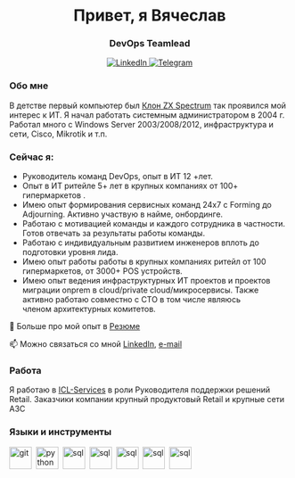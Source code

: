 
<div id="header" align="center">
    <h1>Привет, я Вячеслав </h1>
    <h3>DevOps Teamlead</h3>
</div>
<div id="socials" align="center">
    <a href="https://www.linkedin.com/in/vyacheslav-kondrakov">
    <img src="https://img.shields.io/badge/LinkedIn-blue?style=for-the-badge&logo=linkedin&logoColor=white" alt="LinkedIn"/>
  </a>
  <a href="https://t.me/gingick">
    <img src="https://img.shields.io/badge/Telegram-blue?style=for-the-badge&logo=telegram&logoColor=white" alt="Telegram"/>
  </a>
</div>

### Обо мне
В детстве первый компьютер был [Клон ZX Spectrum](https://speccy.info/%D0%9D%D0%B0%D1%84%D0%B0%D0%BD%D1%8F)  так проявился мой интерес к ИТ.
Я начал работать системным администратором в 2004 г. Работал много с Windows Server 2003/2008/2012, инфраструктура и сети, Cisco, Mikrotik и т.п. 

### Сейчас я:
- Руководитель команд DevOps, опыт в ИТ 12 +лет.
- Опыт в ИТ ритейле 5+ лет в крупных компаниях от 100+ гипермаркетов .
- Имею опыт формирования сервисных команд 24х7 с Forming до Adjourning. Активно участвую в найме, онбординге.
- Работаю с мотивацией команды и каждого сотрудника в частности. Готов отвечать за результаты работы команды.
- Работаю с индивидуальным развитием инженеров вплоть до подготовки уровня лида.
- Имею опыт работы работы в крупных компаниях ритейл от 100 гипермаркетов, от 3000+ POS устройств.
- Имею опыт ведения инфраструктурных ИТ проектов и проектов миграции onprem в cloud/private cloud/микросервисы. Также активно работаю совместно с CTO в том числе являюсь  
  членом архитектурных комитетов.

  
📄 Больше про мой опыт в [Резюме](https://career.habr.com/gingick)

📫 Можно связаться со мной [LinkedIn](https://www.linkedin.com/in/vyacheslav-kondrakov), [e-mail](mailto:v.kondrakov@outlook.com)


### Работа
Я работаю в [ICL-Services](https://icl-services.com) в роли Руководителя поддержки решений Retail. Заказчики компании крупный продуктовый Retail и крупные сети АЗС

### Языки и инструменты

<img src="https://cdn.jsdelivr.net/gh/devicons/devicon/icons/git/git-plain.svg" title="git" width="40" height="40"/>&nbsp;
<img src="https://cdn.jsdelivr.net/gh/devicons/devicon/icons/python/python-original.svg" title="python" width="40" height="40" />&nbsp;
<img src="https://cdn.jsdelivr.net/gh/devicons/devicon/icons/postgresql/postgresql-original.svg" title="sql" width="40" height="40"/>&nbsp;
<img src="https://cdn.jsdelivr.net/gh/devicons/devicon/icons/ubuntu/ubuntu-plain.svg" title="sql" width="40" height="40"/>&nbsp; 
<img src="https://cdn.jsdelivr.net/gh/devicons/devicon/icons/visualstudio/visualstudio-plain.svg" title="sql" width="40" height="40"/>&nbsp;
<img src="https://cdn.jsdelivr.net/gh/devicons/devicon/icons/confluence/confluence-original.svg" title="sql" width="40" height="40"/>&nbsp;
<img src="https://cdn.jsdelivr.net/gh/devicons/devicon/icons/php/php-original.svg" title="sql" width="40" height="40"/>&nbsp;






